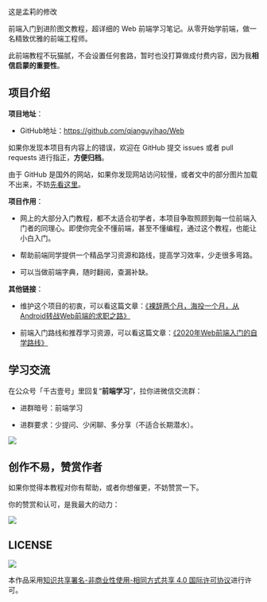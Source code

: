 
这是孟莉的修改

前端入门到进阶图文教程，超详细的 Web 前端学习笔记。从零开始学前端，做一名精致优雅的前端工程师。

此前端教程不玩猫腻，不会设置任何套路，暂时也没打算做成付费内容，因为我**相信启蒙的重要性**。

## 项目介绍

**项目地址**：

- GitHub地址：<https://github.com/qianguyihao/Web>

如果你发现本项目有内容上的错误，欢迎在 GitHub 提交 issues 或者 pull requests 进行指正，**方便归档**。

由于 GitHub 是国外的网站，如果你发现网站访问较慢，或者文中的部分图片加载不出来，不妨[先看这里](https://github.com/qianguyihao/Web/issues/20#issue-390074432)。

**项目作用**：

- 网上的大部分入门教程，都不太适合初学者，本项目争取照顾到每一位前端入门者的同理心。即使你完全不懂前端，甚至不懂编程，通过这个教程，也能让小白入门。

- 帮助前端同学提供一个精品学习资源和路线，提高学习效率，少走很多弯路。

- 可以当做前端字典，随时翻阅，查漏补缺。

**其他链接**：

- 维护这个项目的初衷，可以看这篇文章：[《裸辞两个月，海投一个月，从Android转战Web前端的求职之路》](https://mp.weixin.qq.com/s/fr_NwtghRQagc_3ubk-hKQ)

- 前端入门路线和推荐学习资源，可以看这篇文章：[《2020年Web前端入门的自学路线》](https://www.cnblogs.com/qianguyihao/p/8776837.html)


## 学习交流

在公众号「千古壹号」里回复“**前端学习**”，拉你进微信交流群：

- 进群暗号：前端学习

- 进群要求：少提问、少闲聊、多分享（不适合长期潜水）。

![](https://img.smyhvae.com/20210329_1930.png)


## 创作不易，赞赏作者

如果你觉得本教程对你有帮助，或者你想催更，不妨赞赏一下。

你的赞赏和认可，是我最大的动力：


![](http://img.smyhvae.com/20210510_2100.jpg)


## LICENSE

![](http://img.smyhvae.com/20210331_CC-BY-NC-SA.png)

本作品采用[知识共享署名-非商业性使用-相同方式共享 4.0 国际许可协议](https://creativecommons.org/licenses/by-nc-sa/4.0/)进行许可。
